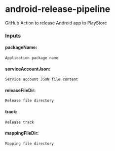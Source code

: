 # android-release-pipeline

GitHub Action to release Android app to PlayStore

### Inputs
  #### packageName:
`Application package name`
 
  #### serviceAccountJson:
`Service account JSON file content`

  #### releaseFileDir:
`Release file directory`

  #### track:
`Release track`

  #### mappingFileDir:
`Mapping file directory`


